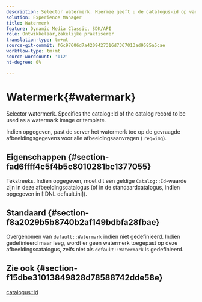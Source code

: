 ```yaml
---
description: Selector watermerk. Hiermee geeft u de catalogus-id op van de catalogusrecord die u wilt gebruiken als watermerkafbeelding of sjabloon.
solution: Experience Manager
title: Watermerk
feature: Dynamic Media Classic, SDK/API
role: Ontwikkelaar,zakelijke praktiserer
translation-type: tm+mt
source-git-commit: f6c97606d7a4209427316d7367013ad9585a5cae
workflow-type: tm+mt
source-wordcount: '112'
ht-degree: 0%

---
```



# Watermerk{#watermark}

Selector watermerk. Specifies the catalog::Id of the catalog record to be used as a watermark image or template.

Indien opgegeven, past de server het watermerk toe op de gevraagde afbeeldingsgegevens voor alle afbeeldingsaanvragen ( `req=img`).

## Eigenschappen {#section-fad6ffff4c5f4b5c8010281bc1377055}

Tekstreeks. Indien opgegeven, moet dit een geldige `Catalog::Id`-waarde zijn in deze afbeeldingscatalogus (of in de standaardcatalogus, indien opgegeven in [!DNL default.ini]).

## Standaard {#section-f8a2029b5b8740b2af149bdbfa28fbae}

Overgenomen van `default::Watermark` indien niet gedefinieerd. Indien gedefinieerd maar leeg, wordt er geen watermerk toegepast op deze afbeeldingscatalogus, zelfs niet als `default::Watermark` is gedefinieerd.

## Zie ook {#section-f15dbe31013849828d78588742dde58e}

[catalogus::Id](/help/aem-is-ir-api/is-api/image-catalog/image-serving-api-ref/c-image-catalog-reference/c-image-svg-data-reference/c-image-data-reference/r-id-cat.md)

